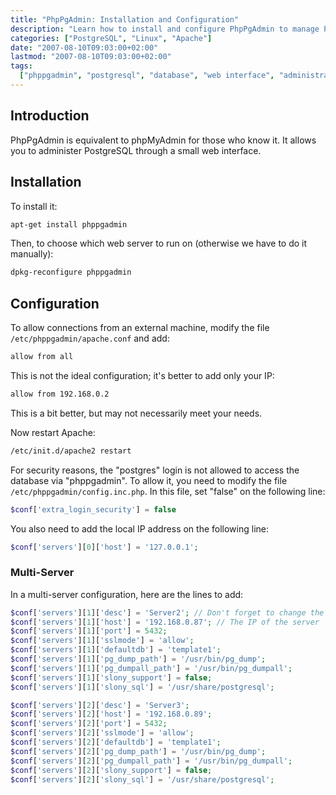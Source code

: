 ```yaml
---
title: "PhpPgAdmin: Installation and Configuration"
description: "Learn how to install and configure PhpPgAdmin to manage PostgreSQL databases through a web interface, including multi-server setup."
categories: ["PostgreSQL", "Linux", "Apache"]
date: "2007-08-10T09:03:00+02:00"
lastmod: "2007-08-10T09:03:00+02:00"
tags:
  ["phppgadmin", "postgresql", "database", "web interface", "administration"]
---
```


## Introduction

PhpPgAdmin is equivalent to phpMyAdmin for those who know it. It allows you to administer PostgreSQL through a small web interface.

## Installation

To install it:

```bash
apt-get install phppgadmin
```

Then, to choose which web server to run on (otherwise we have to do it manually):

```bash
dpkg-reconfigure phppgadmin
```

## Configuration

To allow connections from an external machine, modify the file `/etc/phppgadmin/apache.conf` and add:

```bash
allow from all
```

This is not the ideal configuration; it's better to add only your IP:

```bash
allow from 192.168.0.2
```

This is a bit better, but may not necessarily meet your needs.

Now restart Apache:

```bash
/etc/init.d/apache2 restart
```

For security reasons, the "postgres" login is not allowed to access the database via "phppgadmin". To allow it, you need to modify the file `/etc/phppgadmin/config.inc.php`. In this file, set "false" on the following line:

```php
$conf['extra_login_security'] = false
```

You also need to add the local IP address on the following line:

```php
$conf['servers'][0]['host'] = '127.0.0.1';
```

### Multi-Server

In a multi-server configuration, here are the lines to add:

```php
$conf['servers'][1]['desc'] = 'Server2'; // Don't forget to change the number (1) to indicate the server, then the server name to display
$conf['servers'][1]['host'] = '192.168.0.87'; // The IP of the server
$conf['servers'][1]['port'] = 5432;
$conf['servers'][1]['sslmode'] = 'allow';
$conf['servers'][1]['defaultdb'] = 'template1';
$conf['servers'][1]['pg_dump_path'] = '/usr/bin/pg_dump';
$conf['servers'][1]['pg_dumpall_path'] = '/usr/bin/pg_dumpall';
$conf['servers'][1]['slony_support'] = false;
$conf['servers'][1]['slony_sql'] = '/usr/share/postgresql';

$conf['servers'][2]['desc'] = 'Server3';
$conf['servers'][2]['host'] = '192.168.0.89';
$conf['servers'][2]['port'] = 5432;
$conf['servers'][2]['sslmode'] = 'allow';
$conf['servers'][2]['defaultdb'] = 'template1';
$conf['servers'][2]['pg_dump_path'] = '/usr/bin/pg_dump';
$conf['servers'][2]['pg_dumpall_path'] = '/usr/bin/pg_dumpall';
$conf['servers'][2]['slony_support'] = false;
$conf['servers'][2]['slony_sql'] = '/usr/share/postgresql';
```
